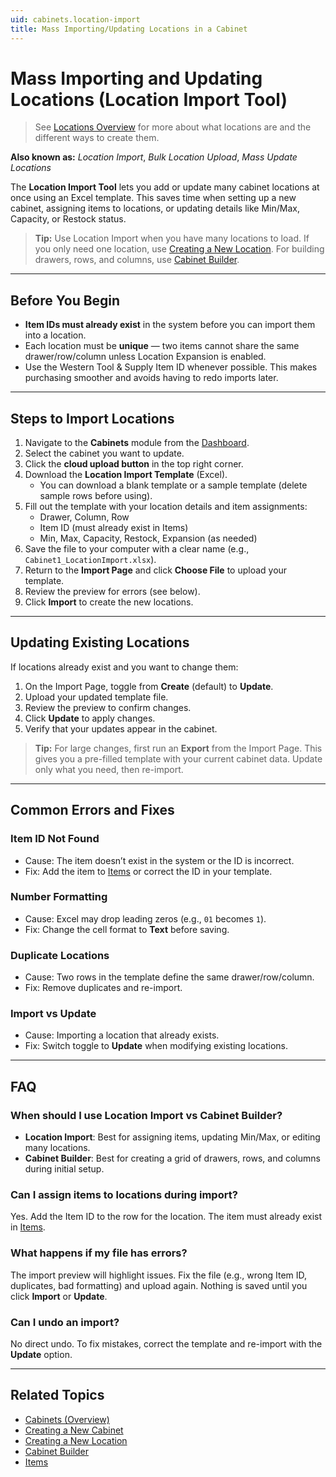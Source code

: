 ```yaml
---
uid: cabinets.location-import
title: Mass Importing/Updating Locations in a Cabinet
---
```


# Mass Importing and Updating Locations (Location Import Tool)

> See [Locations Overview](xref:cabinets.locations) for more about what locations are and the different ways to create them.

**Also known as:** *Location Import*, *Bulk Location Upload*, *Mass Update Locations*

The **Location Import Tool** lets you add or update many cabinet locations at once using an Excel template. This saves time when setting up a new cabinet, assigning items to locations, or updating details like Min/Max, Capacity, or Restock status.

> **Tip:** Use Location Import when you have many locations to load. If you only need one location, use [Creating a New Location](xref:cabinets.create-location). For building drawers, rows, and columns, use [Cabinet Builder](xref:cabinets.builder).

---

## Before You Begin

- **Item IDs must already exist** in the system before you can import them into a location.  
- Each location must be **unique** — two items cannot share the same drawer/row/column unless Location Expansion is enabled.  
- Use the Western Tool & Supply Item ID whenever possible. This makes purchasing smoother and avoids having to redo imports later.  

---

## Steps to Import Locations

1. Navigate to the **Cabinets** module from the [Dashboard](xref:dashboard).  
2. Select the cabinet you want to update.  
3. Click the **cloud upload button** in the top right corner.  
4. Download the **Location Import Template** (Excel).  
   - You can download a blank template or a sample template (delete sample rows before using).  
5. Fill out the template with your location details and item assignments:  
   - Drawer, Column, Row  
   - Item ID (must already exist in Items)  
   - Min, Max, Capacity, Restock, Expansion (as needed)  
6. Save the file to your computer with a clear name (e.g., `Cabinet1_LocationImport.xlsx`).  
7. Return to the **Import Page** and click **Choose File** to upload your template.  
8. Review the preview for errors (see below).  
9. Click **Import** to create the new locations.  

---

## Updating Existing Locations

If locations already exist and you want to change them:  

1. On the Import Page, toggle from **Create** (default) to **Update**.  
2. Upload your updated template file.  
3. Review the preview to confirm changes.  
4. Click **Update** to apply changes.  
5. Verify that your updates appear in the cabinet.  

> **Tip:** For large changes, first run an **Export** from the Import Page. This gives you a pre-filled template with your current cabinet data. Update only what you need, then re-import.

---

## Common Errors and Fixes

### Item ID Not Found
- Cause: The item doesn’t exist in the system or the ID is incorrect.  
- Fix: Add the item to [Items](xref:items) or correct the ID in your template.  

### Number Formatting
- Cause: Excel may drop leading zeros (e.g., `01` becomes `1`).  
- Fix: Change the cell format to **Text** before saving.  

### Duplicate Locations
- Cause: Two rows in the template define the same drawer/row/column.  
- Fix: Remove duplicates and re-import.  

### Import vs Update
- Cause: Importing a location that already exists.  
- Fix: Switch toggle to **Update** when modifying existing locations.  

---

## FAQ

### When should I use Location Import vs Cabinet Builder?
- **Location Import**: Best for assigning items, updating Min/Max, or editing many locations.  
- **Cabinet Builder**: Best for creating a grid of drawers, rows, and columns during initial setup.  

### Can I assign items to locations during import?
Yes. Add the Item ID to the row for the location. The item must already exist in [Items](xref:items).  

### What happens if my file has errors?
The import preview will highlight issues. Fix the file (e.g., wrong Item ID, duplicates, bad formatting) and upload again. Nothing is saved until you click **Import** or **Update**.  

### Can I undo an import?
No direct undo. To fix mistakes, correct the template and re-import with the **Update** option.

---

## Related Topics
- [Cabinets (Overview)](xref:cabinets)
- [Creating a New Cabinet](xref:cabinets.add)
- [Creating a New Location](xref:cabinets.create-location)
- [Cabinet Builder](xref:cabinets.builder)
- [Items](xref:items)
